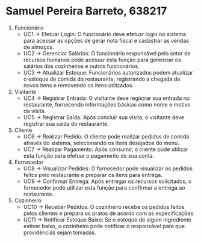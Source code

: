 # Samuel Pereira Barreto, 638217

1. Funcionário
   * UC1 → Efetuar Login: O funcionário deve efetuar login no sistema para acessar as opções de gerar nota fiscal e cadastrar as vendas de almoços.
   * UC2 → Gerenciar Salários: O funcionário responsável pelo setor de recursos humanos pode acessar esta função para gerenciar os salários dos cozinheiros e outros funcionários.
   * UC3 → Atualizar Estoque: Funcionários autorizados podem atualizar o estoque de comida do restaurante, registrando a chegada de novos itens e removendo os itens utilizados.
2. Visitante
   * UC4 → Registrar Entrada: O visitante deve registrar sua entrada no restaurante, fornecendo informações básicas como nome e motivo da visita.
   * UC5 → Registrar Saída: Após concluir sua visita, o visitante deve registrar sua saída do restaurante.
3. Cliente
   * UC6 → Realizar Pedido: O cliente pode realizar pedidos de comida através do sistema, selecionando os itens desejados do menu.
   * UC7 → Realizar Pagamento: Após consumir, o cliente pode utilizar esta função para efetuar o pagamento de sua conta.
4. Fornecedor
   * UC8 → Visualizar Pedidos: O fornecedor pode visualizar os pedidos feitos pelo restaurante e preparar os itens para entrega.
   * UC9 → Confirmar Entrega: Após entregar os recursos solicitados, o fornecedor pode utilizar esta função para confirmar a entrega ao restaurante.
5. Cozinheiro
   * UC10 → Receber Pedidos: O cozinheiro recebe os pedidos feitos pelos clientes e prepara os pratos de acordo com as especificações.
   * UC11 → Notificar Estoque Baixo: Se o estoque de algum ingrediente estiver baixo, o cozinheiro pode notificar o responsável para que providências sejam tomadas.
